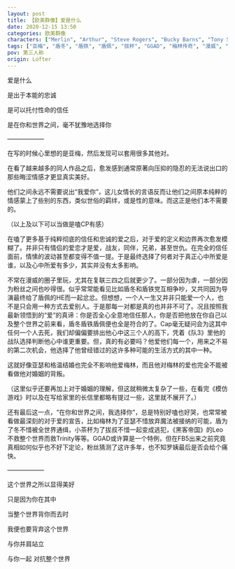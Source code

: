 ```yaml
---
layout: post
title: 【欧美群像】爱是什么
date: 2020-12-15 13:50
categories: 欧美群像
characters: ["Merlin", "Arthur", "Steve Rogers", "Bucky Barns", "Tony Stark", "Peggy Carter", "Hannibal Lector", "Will Graham", "Gellert Grindelwald", "Albus Dumbledore", "Leo", "Trinity"]
tags: ["亚梅", "盾冬", "盾铁", "盾佩", "拔杯", "GGAD", "梅林传奇", "漫威", "汉尼拔", "HP", "黑客帝国", "短评"]
pov: 第三人称
origin: Lofter
---
```


爱是什么

是出于本能的忠诚

是可以托付性命的信任

是在你和世界之间，毫不犹豫地选择你

——————

在写的时候心里想的是亚梅，然后发现可以套用很多其他对。

在看了越来越多的同人作品之后，愈发感到通常原著向压抑的隐忍的无法说出口的那些晦涩情感才更显真实美好。

他们之间永远不需要说出“我爱你”，这儿女情长的言语反而让他们之间原本纯粹的情感蒙上了些别的东西，类似世俗的羁绊，或是性的意味。而这正是他们本不需要的。

（以上及以下可以当做是嗑CP有感）

在嗑了更多基于纯粹彻底的信任和忠诚的爱之后，对于爱的定义和边界再次愈发模糊了。并非只有情侣的爱恋才是爱，战友，同伴，兄弟，甚至世仇。在完全的信任面前，情愫的波动甚至都变得不值一提。于是最终选择了何者对于真正心中所爱是谁，以及心中所爱有多少，其实并没有太多影响。

不常在漫威的圈子里玩，尤其在复联三四之后就更少了。一部分因为虐，一部分因为粉丝之间也吵得很。似乎常常能看见比如盾冬和盾铁党互相争吵，又共同因为导演最终给了盾佩的HE而一起忿忿。但想想，一个人一生又并非只能爱一个人，也不是只会用一种方式去爱别人。于是那每一对都是真的也并非不可了。况且按照我最新领悟到的“爱”的真谛：你是否全心全意地信任那人，你是否把他放在你自己以及整个世界之前来看，盾冬盾铁盾佩便也全是符合的了。Cap毫无疑问会为这其中任何一个人去死，我们却偏偏要排出他心中这三个人的高下，凭着《队3》里他的战队选择判断他心中谁更重要。但，真的有必要吗？他爱他们每一个，用来之不易的第二次机会，他选择了他曾经错过的这许多种可能的生活方式的其中一种。

这就好像亚瑟和格温结婚也完全不影响他爱梅林，而且他对梅林的爱也完全不能被看做他对婚姻的背叛。

（这里似乎还要再加上对于婚姻的理解，但这就稍微太复杂了一些，在看完《模仿游戏》时以及在写给家里的长信里都略有提过一些，这里就不展开了。）

还有最后这一点，“在你和世界之间，我选择你”，总是特别好嗑也好哭，也常常被看做最深刻的对于爱的宣告，比如梅林为了亚瑟不惜放弃魔法被接纳的可能，盾为了冬不惜被全世界通缉，小茶杯为了拔叔不惜一起变成逃犯，《黑客帝国》的Leo不救整个世界而救Trinity等等。GGAD或许算是一个特例，但在FB5出来之前究竟真相如何似乎也不好下定论，粉丝猜测了这许多年，也不知罗姨最后是否会给个痛快。

——————

这个世界之所以显得美好

只是因为你在其中

当整个世界背你而去时

我便也要背弃这个世界

与你并肩站立

与你一起 对抗整个世界